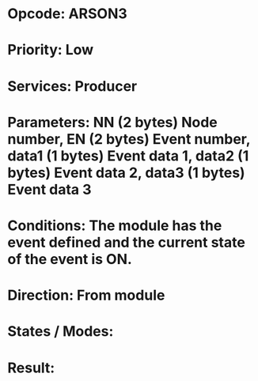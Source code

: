 # Opcode: ARSON3
# Priority: Low
# Services: Producer
# Parameters: NN (2 bytes) Node number, EN (2 bytes) Event number, data1 (1 bytes) Event data 1, data2 (1 bytes) Event data 2, data3 (1 bytes) Event data 3
# Conditions: The module has the event defined and the current state of the event is ON.
# Direction: From module
# States / Modes: 
# Result: 